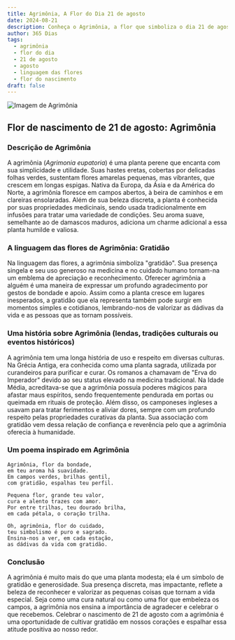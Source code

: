 ```yaml
---
title: Agrimônia, A Flor do Dia 21 de agosto
date: 2024-08-21
description: Conheça o Agrimônia, a flor que simboliza o dia 21 de agosto e seu significado 'Gratidão'. Explore a beleza e o simbolismo desta flor encantadora.
author: 365 Dias
tags:
  - agrimônia
  - flor do dia
  - 21 de agosto
  - agosto
  - linguagem das flores
  - flor do nascimento
draft: false
---
```


![Imagem de Agrimônia](https://cdn.pixabay.com/photo/2020/06/28/14/37/agrimony-flower-5349515_1280.jpg#center)

## Flor de nascimento de 21 de agosto: Agrimônia

### Descrição de Agrimônia

A agrimônia (_Agrimonia eupatoria_) é uma planta perene que encanta com sua simplicidade e utilidade. Suas hastes eretas, cobertas por delicadas folhas verdes, sustentam flores amarelas pequenas, mas vibrantes, que crescem em longas espigas. Nativa da Europa, da Ásia e da América do Norte, a agrimônia floresce em campos abertos, à beira de caminhos e em clareiras ensolaradas. Além de sua beleza discreta, a planta é conhecida por suas propriedades medicinais, sendo usada tradicionalmente em infusões para tratar uma variedade de condições. Seu aroma suave, semelhante ao de damascos maduros, adiciona um charme adicional a essa planta humilde e valiosa.

### A linguagem das flores de Agrimônia: Gratidão

Na linguagem das flores, a agrimônia simboliza "gratidão". Sua presença singela e seu uso generoso na medicina e no cuidado humano tornam-na um emblema de apreciação e reconhecimento. Oferecer agrimônia a alguém é uma maneira de expressar um profundo agradecimento por gestos de bondade e apoio. Assim como a planta cresce em lugares inesperados, a gratidão que ela representa também pode surgir em momentos simples e cotidianos, lembrando-nos de valorizar as dádivas da vida e as pessoas que as tornam possíveis.

### Uma história sobre Agrimônia (lendas, tradições culturais ou eventos históricos)

A agrimônia tem uma longa história de uso e respeito em diversas culturas. Na Grécia Antiga, era conhecida como uma planta sagrada, utilizada por curandeiros para purificar e curar. Os romanos a chamavam de "Erva do Imperador" devido ao seu status elevado na medicina tradicional. Na Idade Média, acreditava-se que a agrimônia possuía poderes mágicos para afastar maus espíritos, sendo frequentemente pendurada em portas ou queimada em rituais de proteção. Além disso, os camponeses ingleses a usavam para tratar ferimentos e aliviar dores, sempre com um profundo respeito pelas propriedades curativas da planta. Sua associação com gratidão vem dessa relação de confiança e reverência pelo que a agrimônia oferecia à humanidade.

### Um poema inspirado em Agrimônia

```
Agrimônia, flor da bondade,  
em teu aroma há suavidade.  
Em campos verdes, brilhas gentil,  
com gratidão, espalhas teu perfil.  

Pequena flor, grande teu valor,  
cura e alento trazes com amor.  
Por entre trilhas, teu dourado brilha,  
em cada pétala, o coração trilha.  

Oh, agrimônia, flor do cuidado,  
teu simbolismo é puro e sagrado.  
Ensina-nos a ver, em cada estação,  
as dádivas da vida com gratidão.  
```

### Conclusão

A agrimônia é muito mais do que uma planta modesta; ela é um símbolo de gratidão e generosidade. Sua presença discreta, mas impactante, reflete a beleza de reconhecer e valorizar as pequenas coisas que tornam a vida especial. Seja como uma cura natural ou como uma flor que embeleza os campos, a agrimônia nos ensina a importância de agradecer e celebrar o que recebemos. Celebrar o nascimento de 21 de agosto com a agrimônia é uma oportunidade de cultivar gratidão em nossos corações e espalhar essa atitude positiva ao nosso redor.